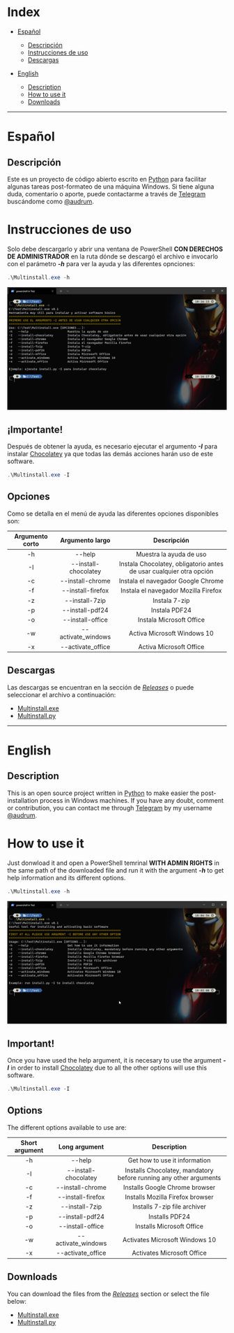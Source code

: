 # Index
* [Español](https://github.com/Audrum/windows_activators#espa%C3%B1ol)
    * [Descripción](https://github.com/Audrum/windows_activators#descripci%C3%B3n)
    * [Instrucciones de uso](https://github.com/Audrum/windows_activators#instrucciones-de-uso)
    * [Descargas](https://github.com/Audrum/windows_activators#descargas)

* [English](https://github.com/Audrum/windows_activators#english)
    * [Description](https://github.com/Audrum/windows_activators#description)
    * [How to use it](https://github.com/Audrum/windows_activators#how-to-use-it)
    * [Downloads](https://github.com/Audrum/windows_activators#downloads)

---

# Español

## Descripción

Este es un proyecto de código abierto escrito en [Python](https://www.python.org) para facilitar algunas tareas post-formateo de una máquina Windows. Si tiene alguna duda, comentario o aporte, puede contactarme a través de [Telegram](https://telegram.org) buscándome como [@audrum](https://t.me/audrum).


# Instrucciones de uso

Solo debe descargarlo y abrir una ventana de PowerShell **CON DERECHOS DE ADMINISTRADOR** en la ruta dónde se descargó el archivo e invocarlo con el parámetro _**-h**_ para ver la ayuda y las diferentes opnciones:

```PowerShell
.\Multinstall.exe -h
```

![Multinstall Options](assets/WindowsTerminal_FGiLu918eP.png)

## ¡Importante!

Después de obtener la ayuda, es necesario ejecutar el argumento _**-I**_ para instalar [Chocolatey](https://chocolatey.org/) ya que todas las demás acciones harán uso de este software.

```PowerShell
.\Multinstall.exe -I
```

## Opciones

Como se detalla en el menú de ayuda las diferentes opciones disponibles son:

| Argumento corto | Argumento largo | Descripción |
|:---------------:|:---------------:|:-----------:|
| -h | --help | Muestra la ayuda de uso |
| -I | --install-chocolatey | Instala Chocolatey, obligatorio antes de usar cualquier otra opción |
| -c| --install-chrome | Instala el navegador Google Chrome |
| -f | --install-firefox | Instala el navegador Mozilla Firefox |
| -z | --install-7zip | Instala 7-zip |
| -p | --install-pdf24 | Instala PDF24 |
| -o | --install-office | Instala Microsoft Office |
| -w | --activate_windows | Activa Microsoft Windows 10 |
| -x | --activate_office | Activa Microsoft Office |

## Descargas

Las descargas se encuentran en la sección de [_Releases_](https://github.com/Audrum/windows_activators/releases) o puede seleccionar el archivo a continuación:

* [Multinstall.exe](https://github.com/Audrum/windows_activators/releases/download/v0.1sp/Multinstall.exe)
* [Multinstall.py](https://github.com/Audrum/windows_activators/releases/download/v0.1sp/Multinstall.py)

---

# English

## Description

This is an open source project written in [Python](https://www.python.org) to make easier the post-installation process in Windows machines. If you have any doubt, comment or contribution, you can contact me through [Telegram](https://telegram.org) by my username [@audrum](https://t.me/audrum).

# How to use it

Just donwload it and open a PowerShell temrinal **WITH ADMIN RIGHTS** in the same path of the downloaded file and run it with the argument _**-h**_ to get help information and its different options.

```PowerShell
.\Multinstall.exe -h
```

![Checking Chocolatey](assets/WindowsTerminal_sqYRufjBaZ.png)

## Important!

Once you have used the help argument, it is necesary to use the argument _**-I**_ in order to install [Chocolatey](https://chocolatey.org/) due to all the other options will use this software.

```PowerShell
.\Multinstall.exe -I
```

## Options

The different options available to use are:

| Short argument | Long argument | Description |
|:---------------:|:---------------:|:-----------:|
| -h | --help | Get how to use it information |
| -I | --install-chocolatey | Installs Chocolatey, mandatory before running any other arguments |
| -c| --install-chrome | Installs Google Chrome browser |
| -f | --install-firefox | Installs Mozilla Firefox browser |
| -z | --install-7zip | Installs 7-zip file archiver |
| -p | --install-pdf24 | Installs PDF24 |
| -o | --install-office | Installs Microsoft Office |
| -w | --activate_windows | Activates Microsoft Windows 10 |
| -x | --activate_office | Activates Microsoft Office |

## Downloads

You can download the files from the [_Releases_](https://github.com/Audrum/windows_activators/releases) section or select the file below:

* [Multinstall.exe](https://github.com/Audrum/windows_activators/releases/download/v0.1en/Multinstall.exe)
* [Multinstall.py](https://github.com/Audrum/windows_activators/releases/download/v0.1en/Multinstall.py)
